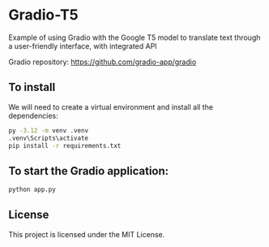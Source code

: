 # Gradio-T5
Example of using Gradio with the Google T5 model to translate text through a user-friendly interface, with integrated API

Gradio repository: https://github.com/gradio-app/gradio

## To install
We will need to create a virtual environment and install all the dependencies:
```bash
py -3.12 -m venv .venv
.venv\Scripts\activate
pip install -r requirements.txt
```

## To start the Gradio application:
```bash
python app.py
```

## License
This project is licensed under the MIT License.
